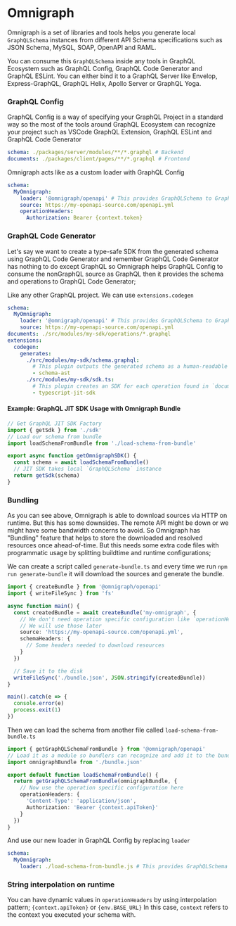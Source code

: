 # Omnigraph

Omnigraph is a set of libraries and tools helps you generate local `GraphQLSchema` instances from
different API Schema specifications such as JSON Schema, MySQL, SOAP, OpenAPI and RAML.

You can consume this `GraphQLSchema` inside any tools in GraphQL Ecosystem such as GraphQL Config,
GraphQL Code Generator and GraphQL ESLint. You can either bind it to a GraphQL Server like Envelop,
Express-GraphQL, GraphQL Helix, Apollo Server or GraphQL Yoga.

### GraphQL Config

GraphQL Config is a way of specifying your GraphQL Project in a standard way so the most of the
tools around GraphQL Ecosystem can recognize your project such as VSCode GraphQL Extension, GraphQL
ESLint and GraphQL Code Generator

```yaml filename=".graphqlrc.yml"
schema: ./packages/server/modules/**/*.graphql # Backend
documents: ./packages/client/pages/**/*.graphql # Frontend
```

Omnigraph acts like as a custom loader with GraphQL Config

```yaml filename=".graphqlrc.yml"
schema:
  MyOmnigraph:
    loader: '@omnigraph/openapi' # This provides GraphQLSchema to GraphQL Config
    source: https://my-openapi-source.com/openapi.yml
    operationHeaders:
      Authorization: Bearer {context.token}
```

### GraphQL Code Generator

Let's say we want to create a type-safe SDK from the generated schema using GraphQL Code Generator
and remember GraphQL Code Generator has nothing to do except GraphQL so Omnigraph helps GraphQL
Config to consume the nonGraphQL source as GraphQL then it provides the schema and operations to
GraphQL Code Generator;

Like any other GraphQL project. We can use `extensions.codegen`

```yaml filename=".graphqlrc.yml"
schema:
  MyOmnigraph:
    loader: '@omnigraph/openapi' # This provides GraphQLSchema to GraphQL Config
    source: https://my-openapi-source.com/openapi.yml
documents: ./src/modules/my-sdk/operations/*.graphql
extensions:
  codegen:
    generates:
      ./src/modules/my-sdk/schema.graphql:
        # This plugin outputs the generated schema as a human-readable SDL format
        - schema-ast
      ./src/modules/my-sdk/sdk.ts:
        # This plugin creates an SDK for each operation found in `documents`
        - typescript-jit-sdk
```

#### Example: GraphQL JIT SDK Usage with Omnigraph Bundle

```ts filename="get-omnigraph-sdk.ts"
// Get GraphQL JIT SDK Factory
import { getSdk } from './sdk'
// Load our schema from bundle
import loadSchemaFromBundle from './load-schema-from-bundle'

export async function getOmnigraphSDK() {
  const schema = await loadSchemaFromBundle()
  // JIT SDK takes local `GraphQLSchema` instance
  return getSdk(schema)
}
```

### Bundling

As you can see above, Omnigraph is able to download sources via HTTP on runtime. But this has some
downsides. The remote API might be down or we might have some bandwidth concerns to avoid. So
Omnigraph has "Bundling" feature that helps to store the downloaded and resolved resources once
ahead-of-time. But this needs some extra code files with programmatic usage by splitting buildtime
and runtime configurations;

We can create a script called `generate-bundle.ts` and every time we run `npm run generate-bundle`
it will download the sources and generate the bundle.

```ts filename="generate-bundle.js"
import { createBundle } from '@omnigraph/openapi'
import { writeFileSync } from 'fs'

async function main() {
  const createdBundle = await createBundle('my-omnigraph', {
    // We don't need operation specific configuration like `operationHeaders` here
    // We will use those later
    source: 'https://my-openapi-source.com/openapi.yml',
    schemaHeaders: {
      // Some headers needed to download resources
    }
  })

  // Save it to the disk
  writeFileSync('./bundle.json', JSON.stringify(createdBundle))
}

main().catch(e => {
  console.error(e)
  process.exit(1)
})
```

Then we can load the schema from another file called `load-schema-from-bundle.ts`

```ts filename="load-schema-from-bundle.js"
import { getGraphQLSchemaFromBundle } from '@omnigraph/openapi'
// Load it as a module so bundlers can recognize and add it to the bundle
import omnigraphBundle from './bundle.json'

export default function loadSchemaFromBundle() {
  return getGraphQLSchemaFromBundle(omnigraphBundle, {
    // Now use the operation specific configuration here
    operationHeaders: {
      'Content-Type': 'application/json',
      Authorization: 'Bearer {context.apiToken}'
    }
  })
}
```

And use our new loader in GraphQL Config by replacing `loader`

```yaml filename=".graphqlrc.yml"
schema:
  MyOmnigraph:
    loader: ./load-schema-from-bundle.js # This provides GraphQLSchema to GraphQL Config
```

### String interpolation on runtime

You can have dynamic values in `operationHeaders` by using interpolation pattern;
`{context.apiToken}` or `{env.BASE_URL}` In this case, `context` refers to the context you executed
your schema with.
